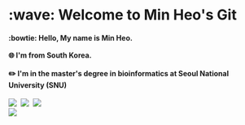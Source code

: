<h1>
  :wave: Welcome to Min Heo's Git 
</h1>

<h4>
  :bowtie: Hello, My name is Min Heo. <br> <br>
  🌐 I'm from South Korea. <br> <br>
  ✏️ I'm in the master's degree in bioinformatics at Seoul National University (SNU)
</h4>
  




<div>
  <img src="https://img.shields.io/badge/Python-3766AB?style=flat-square&logo=Python&logoColor=white"/>&nbsp
  <img src="https://img.shields.io/badge/Python-3766AB?style=flat-square&logo=Python&logoColor=white"/>&nbsp
  <img src="https://img.shields.io/badge/Python-3766AB?style=flat-square&logo=Python&logoColor=white"/>
</div>


<div>
  <img src="https://img.shields.io/badge/Python-3766AB?style=flat-square&logo=Python&logoColor=white"/>&nbsp









